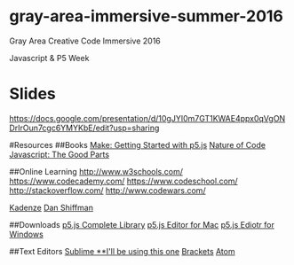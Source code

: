 # gray-area-immersive-summer-2016
Gray Area Creative Code Immersive 2016

Javascript & P5 Week

# Slides
https://docs.google.com/presentation/d/10gJYI0m7GT1KWAE4ppx0qVgONDrIrOun7cgc6YMYKbE/edit?usp=sharing

#Resources
##Books
[Make: Getting Started with p5.js](https://www.amazon.com/Getting-Started-p5-js-Interactive-JavaScript/dp/1457186772)
[Nature of Code](http://natureofcode.com/)
[Javascript: The Good Parts](http://bdcampbell.net/javascript/book/javascript_the_good_parts.pdf)

##Online Learning
http://www.w3schools.com/
https://www.codecademy.com/
https://www.codeschool.com/
http://stackoverflow.com/
http://www.codewars.com/


[Kadenze](https://www.kadenze.com/courses/introduction-to-programming-for-the-visual-arts-with-p5-js/info)
[Dan Shiffman](https://www.youtube.com/playlist?list=PLRqwX-V7Uu6Zy51Q-x9tMWIv9cueOFTFA)


##Downloads
[p5.js Complete Library](https://github.com/processing/p5.js/releases/download/0.5.1/p5.zip)
[p5.js Editor for Mac](https://github.com/processing/p5.js-editor/releases/download/v0.5.10/p5-mac.zip)
[p5.js Ediotr for Windows](https://github.com/processing/p5.js-editor/releases/download/v0.5.10/p5-win.zip)


##Text Editors
[Sublime **I'll be using this one](https://www.sublimetext.com/)
[Brackets](http://brackets.io/)
[Atom](https://atom.io/)

